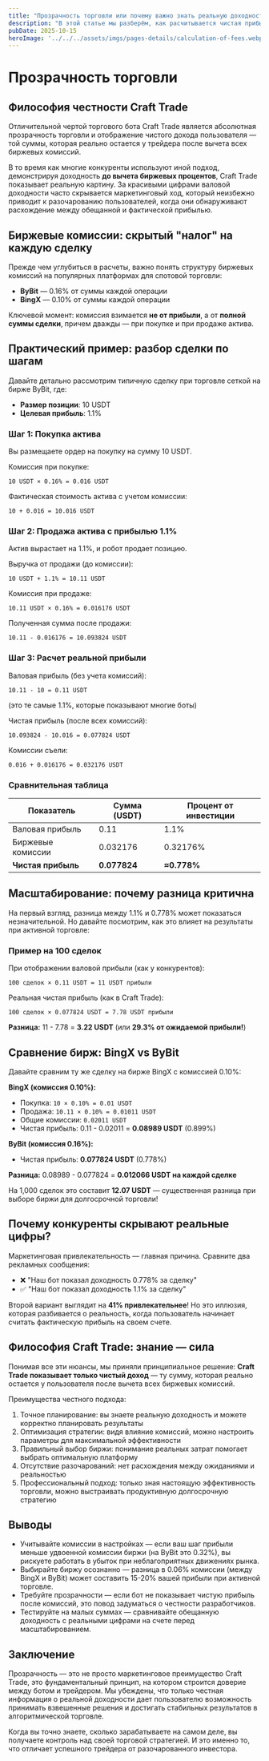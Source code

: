 ```yaml
---
title: "Прозрачность торговли или почему важно знать реальную доходность"
description: "В этой статье мы разберём, как расчитывается чистая прибыль в Craft Trade и как при этом учитываются комиссии биржи при расчёте отображаемого дохода"
pubDate: 2025-10-15
heroImage: '../../../assets/imgs/pages-details/calculation-of-fees.webp'
---
```


# Прозрачность торговли

## Философия честности Craft Trade

Отличительной чертой торгового бота Craft Trade является абсолютная прозрачность торговли и отображение чистого дохода пользователя — той суммы, которая реально остается у трейдера после вычета всех биржевых комиссий.

В то время как многие конкуренты используют иной подход, демонстрируя доходность **до вычета биржевых процентов**, Craft Trade показывает реальную картину. За красивыми цифрами валовой доходности часто скрывается маркетинговый ход, который неизбежно приводит к разочарованию пользователей, когда они обнаруживают расхождение между обещанной и фактической прибылью.

## Биржевые комиссии: скрытый "налог" на каждую сделку

Прежде чем углубиться в расчеты, важно понять структуру биржевых комиссий на популярных платформах для спотовой торговли:

- **ByBit** — 0.16% от суммы каждой операции
- **BingX** — 0.10% от суммы каждой операции

Ключевой момент: комиссия взимается **не от прибыли**, а от **полной суммы сделки**, причем дважды — при покупке и при продаже актива.

## Практический пример: разбор сделки по шагам

Давайте детально рассмотрим типичную сделку при торговле сеткой на бирже ByBit, где:

- **Размер позиции**: 10 USDT
- **Целевая прибыль**: 1.1%

### Шаг 1: Покупка актива

Вы размещаете ордер на покупку на сумму 10 USDT.

Комиссия при покупке:

```
10 USDT × 0.16% = 0.016 USDT
```

Фактическая стоимость актива с учетом комиссии:

```
10 + 0.016 = 10.016 USDT
```

### Шаг 2: Продажа актива с прибылью 1.1%

Актив вырастает на 1.1%, и робот продает позицию.

Выручка от продажи (до комиссии):

```
10 USDT + 1.1% = 10.11 USDT
```

Комиссия при продаже:

```
10.11 USDT × 0.16% = 0.016176 USDT
```

Полученная сумма после продажи:

```
10.11 - 0.016176 = 10.093824 USDT
```

### Шаг 3: Расчет реальной прибыли

Валовая прибыль (без учета комиссий):

```
10.11 - 10 = 0.11 USDT
```

(это те самые 1.1%, которые показывают многие боты)

Чистая прибыль (после всех комиссий):

```
10.093824 - 10.016 = 0.077824 USDT
```

Комиссии съели:

```
0.016 + 0.016176 = 0.032176 USDT
```

### Сравнительная таблица

| Показатель | Сумма (USDT) | Процент от инвестиции |
|------------|--------------|----------------------|
| Валовая прибыль | 0.11 | 1.1% |
| Биржевые комиссии | 0.032176 | 0.32176% |
| **Чистая прибыль** | **0.077824** | **≈0.778%** |

## Масштабирование: почему разница критична

На первый взгляд, разница между 1.1% и 0.778% может показаться незначительной. Но давайте посмотрим, как это влияет на результаты при активной торговле:

### Пример на 100 сделок

При отображении валовой прибыли (как у конкурентов):

```
100 сделок × 0.11 USDT = 11 USDT прибыли
```

Реальная чистая прибыль (как в Craft Trade):

```
100 сделок × 0.077824 USDT = 7.78 USDT прибыли
```

**Разница:** 11 - 7.78 = **3.22 USDT** (или **29.3% от ожидаемой прибыли!**)

## Сравнение бирж: BingX vs ByBit

Давайте сравним ту же сделку на бирже BingX с комиссией 0.10%:

**BingX (комиссия 0.10%):**
- Покупка: `10 × 0.10% = 0.01 USDT`
- Продажа: `10.11 × 0.10% = 0.01011 USDT`
- Общие комиссии: `0.02011 USDT`
- Чистая прибыль: 0.11 - 0.02011 = **0.08989 USDT** (0.899%)

**ByBit (комиссия 0.16%):**
- Чистая прибыль: **0.077824 USDT** (0.778%)

**Разница:** 0.08989 - 0.077824 = **0.012066 USDT на каждой сделке**

На 1,000 сделок это составит **12.07 USDT** — существенная разница при выборе биржи для долгосрочной торговли!

## Почему конкуренты скрывают реальные цифры?

Маркетинговая привлекательность — главная причина. Сравните два рекламных сообщения:

- ❌ "Наш бот показал доходность 0.778% за сделку"
- ✅ "Наш бот показал доходность 1.1% за сделку"

Второй вариант выглядит на **41% привлекательнее**! Но это иллюзия, которая разбивается о реальность, когда пользователь начинает считать фактическую прибыль на своем счете.

## Философия Craft Trade: знание — сила

Понимая все эти нюансы, мы приняли принципиальное решение: **Craft Trade показывает только чистый доход** — ту сумму, которая реально остается у пользователя после вычета всех биржевых комиссий.

Преимущества честного подхода:

1. Точное планирование: вы знаете реальную доходность и можете корректно планировать результаты
2. Оптимизация стратегии: видя влияние комиссий, можно настроить параметры для максимальной эффективности
3. Правильный выбор биржи: понимание реальных затрат помогает выбрать оптимальную платформу
4. Отсутствие разочарований: нет расхождения между ожиданиями и реальностью
5. Профессиональный подход: только зная настоящую эффективность торговли, можно выстраивать продуктивную долгосрочную стратегию

## Выводы

- Учитывайте комиссии в настройках — если ваш шаг прибыли меньше удвоенной комиссии биржи (на ByBit это 0.32%), вы рискуете работать в убыток при неблагоприятных движениях рынка.
- Выбирайте биржу осознанно — разница в 0.06% комиссии (между BingX и ByBit) может составить 15-20% вашей прибыли при активной торговле.
- Требуйте прозрачности — если бот не показывает чистую прибыль после комиссий, это повод задуматься о честности разработчиков.
- Тестируйте на малых суммах — сравнивайте обещанную доходность с реальными цифрами на счете перед масштабированием.

## Заключение

Прозрачность — это не просто маркетинговое преимущество Craft Trade, это фундаментальный принцип, на котором строится доверие между ботом и трейдером. Мы убеждены, что только честная информация о реальной доходности дает пользователю возможность принимать взвешенные решения и достигать стабильных результатов в алгоритмической торговле.

Когда вы точно знаете, сколько зарабатываете на самом деле, вы получаете контроль над своей торговой стратегией. И это именно то, что отличает успешного трейдера от разочарованного инвестора.
